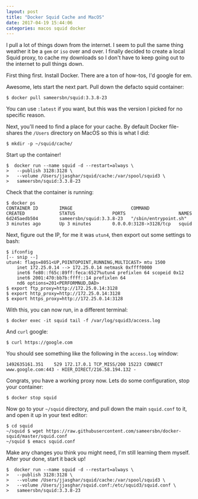 ```yaml
---
layout: post
title: "Docker Squid Cache and MacOS"
date: 2017-04-19 15:44:06
categories: macos squid docker
---
```


I pull a lot of things down from the internet. I seem to pull the same thing
weather it be a `gem` or `iso` over and over. I finally decided to create a
local Squid proxy, to cache my downloads so I don't have to keep going out
to the internet to pull things down.

First thing first. Install Docker. There are a ton of how-tos, I'd google
for em.

Awesome, lets start the next part. Pull down the defacto squid container:

```shell
$ docker pull sameersbn/squid:3.3.8-23
```

You can use `:latest` if you want, but this was the version I picked for no
specific reason.

Next, you'll need to find a place for your cache. By default Docker file-shares
the `/Users` directory on MacOS so this is what I did:

```shell
$ mkdir -p ~/squid/cache/
```

Start up the container!

```shell
$  docker run --name squid -d --restart=always \
>   --publish 3128:3128 \
>   --volume /Users/jjasghar/squid/cache:/var/spool/squid3 \
>   sameersbn/squid:3.3.8-23
```

Check that the container is running:

```shell
$ docker ps
CONTAINER ID        IMAGE                      COMMAND                 CREATED             STATUS              PORTS                    NAMES
6d245aedb504        sameersbn/squid:3.3.8-23   "/sbin/entrypoint.sh"   3 minutes ago       Up 3 minutes        0.0.0.0:3128->3128/tcp   squid
```

Next, figure out the IP, for me it was `utun4`, then export out some settings to bash:

```shell
$ ifconfig
[-- snip --]
utun4: flags=8051<UP,POINTOPOINT,RUNNING,MULTICAST> mtu 1500
	inet 172.25.0.14 --> 172.25.0.14 netmask 0xffff0000
	inet6 fe80::f65c:89ff:feca:6527%utun4 prefixlen 64 scopeid 0x12
	inet6 2001:470:bb7b:ffff::14 prefixlen 64
	nd6 options=201<PERFORMNUD,DAD>
$ export ftp_proxy=http://172.25.0.14:3128
$ export http_proxy=http://172.25.0.14:3128
$ export https_proxy=http://172.25.0.14:3128
```

With this, you can now run, in a different terminal:

```shell
$ docker exec -it squid tail -f /var/log/squid3/access.log
```

And `curl` google:

```shell
$ curl https://google.com
```

You should see something like the following in the `access.log` window:

```shell
1492635161.351    529 172.17.0.1 TCP_MISS/200 15223 CONNECT www.google.com:443 - HIER_DIRECT/216.58.194.132 -
```

Congrats, you have a working proxy now. Lets do some configuration, stop your container:

```shell
$ docker stop squid
```

Now go to your `~/squid` directory, and pull down the main `squid.conf` to it, and open it up
in your text editor:

```shell
$ cd squid
~/squid $ wget https://raw.githubusercontent.com/sameersbn/docker-squid/master/squid.conf
~/squid $ emacs squid.conf
```

Make any changes you think you might need, I'm still learning them myself. After your done,
start it back up!

```shell
$  docker run --name squid -d --restart=always \
>   --publish 3128:3128 \
>   --volume /Users/jjasghar/squid/cache:/var/spool/squid3 \
>   --volume /Users/jjasghar/squid.conf:/etc/squid3/squid.conf \
>   sameersbn/squid:3.3.8-23
```
